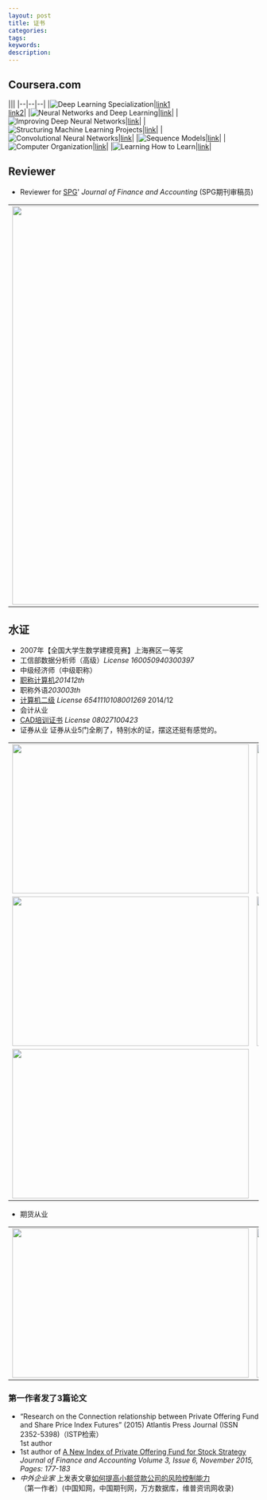 ```yaml
---
layout: post
title: 证书
categories:
tags:
keywords:
description:
---
```


## Coursera.com


|||
|--|--|--|
|![Deep Learning Specialization](https://github.com/guofei9987/pictures_for_blog/blob/master/coursera/Deep%20Learning.png?raw=true)|[link1](https://www.coursera.org/account/accomplishments/specialization/HGTDUMAQ3TC6)<br>[link2](https://www.coursera.org/account/accomplishments/specialization/certificate/HGTDUMAQ3TC6)|
|![Neural Networks and Deep Learning](https://github.com/guofei9987/pictures_for_blog/blob/master/coursera/Neural%20Networks%20and%20Deep%20Learning.png?raw=true)|[link](https://www.coursera.org/account/accomplishments/certificate/ZAGDZZ7EJY2Y)|
|![Improving Deep Neural Networks](https://github.com/guofei9987/pictures_for_blog/blob/master/coursera/Improving%20Deep%20Neural%20Networks.png?raw=true)|[link](https://www.coursera.org/account/accomplishments/certificate/T7UFHTHW2RPA)|
|![Structuring Machine Learning Projects](https://github.com/guofei9987/pictures_for_blog/blob/master/coursera/Structuring%20Machine%20Learning%20Projects.png?raw=true)|[link](https://www.coursera.org/account/accomplishments/certificate/PWFAKV2QD8PZ)|
|![Convolutional Neural Networks](https://github.com/guofei9987/pictures_for_blog/blob/master/coursera/Convolutional%20Neural%20Networks.png?raw=true)|[link](https://www.coursera.org/account/accomplishments/certificate/3JVLNYUUTXE8)|
|![Sequence Models](https://github.com/guofei9987/pictures_for_blog/blob/master/coursera/Sequence%20Models.png?raw=true)|[link](https://www.coursera.org/account/accomplishments/certificate/GXE8MPPVW2EF)|
|![Computer Organization](https://github.com/guofei9987/pictures_for_blog/blob/master/coursera/%E8%AE%A1%E7%AE%97%E6%9C%BA%E7%BB%84%E6%88%90.png?raw=true)|[link](https://www.coursera.org/account/accomplishments/certificate/F987E2DF2V73)|
|![Learning How to Learn](https://github.com/guofei9987/pictures_for_blog/blob/master/coursera/Learning%20How%20to%20Learn.png?raw=true)|[link](https://www.coursera.org/account/accomplishments/certificate/H8J86CNTB9P9)|


## Reviewer

-  Reviewer for [SPG](http://www.sciencepublishinggroup.com/)' *Journal of Finance and Accounting*
(SPG期刊审稿员)

<table >
<tr><td>  <img width="600" height="800" src="http://www.guofei.site/public/img/2016.jpg"></td><td>  <img width="600" height="800" src="http://www.guofei.site/public/img/2017.jpg"></td></tr>
</table>




## 水证
- 2007年【全国大学生数学建模竞赛】上海赛区一等奖
- 工信部数据分析师（高级）*License 160050940300397*
- 中级经济师（中级职称）
- [职称计算机](http://www.bjrbj.gov.cn/kwscore/login/notsign.htm)*201412th*
- 职称外语*203003th*
- [计算机二级](
http://chaxun.neea.edu.cn/examcenter/query.cn?op=doQueryResults&pram=certi)
*License 6541110108001269* 2014/12
- 会计从业
- [CAD培训证书](http://www.cadnet.cn/) *License 08027100423*
- 证券从业
证券从业5门全刷了，特别水的证，摆这还挺有感觉的。
<table >
<tr><td>  <img width="476" height="300"  src="http://i.imgur.com/CB6npA4.png"></td><td>  <img width="476" height="300"  src="http://i.imgur.com/eoyBrKN.png"></td></tr>

 <tr><td>  <img width="476" height="300"  src="http://i.imgur.com/cFX0Vdv.png"></td><td>  <img width="476" height="300"  src="http://i.imgur.com/ATUQij2.png"></td></tr>

<tr><td>  <img width="476" height="300"  src="http://i.imgur.com/Zv7BOj5.png"></td></tr>

</table>

- 期货从业
<table >
<tr><td>  <img width="476" height="300"  src="http://i.imgur.com/kTW0n2v.png"></td><td>  <img width="476" height="300"  src="http://i.imgur.com/bIX81uc.png"></td></tr>
</table>

### 第一作者发了3篇论文
- “Research on the Connection relationship between Private Offering Fund and Share Price Index Futures” (2015) Atlantis Press Journal (ISSN 2352-5398)（ISTP检索）  
1st author
- 1st author of [A New Index of Private Offering Fund for Stock Strategy](
http://article.sciencepublishinggroup.com/html/10.11648.j.jfa.20150306.12.html#paper-keywords)  
*Journal of Finance and Accounting Volume 3, Issue 6, November 2015, Pages: 177-183*  
- *中外企业家* 上发表文章[如何提高小额贷款公司的风险控制能力](http://www.cnki.net/KCMS/detail/detail.aspx?QueryID=6&CurRec=1&recid=&filename=ZWQY201430051&dbname=CJFDLAST2015&dbcode=CJFQ&pr=&urlid=&yx=&uid=WEEvREcwSlJHSldSdnQ1YWloVytWUUFXNXMwSnYzeDdLUFNXMnU1ZXlJa1pqTW5la093SEwwTlNFV0dNeXFQRE13PT0=$9A4hF_YAuvQ5obgVAq)  
（第一作者）(中国知网，中国期刊网，万方数据库，维普资讯网收录)
